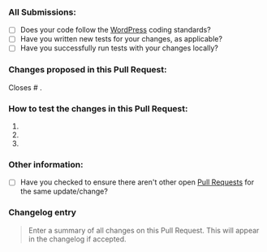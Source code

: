 ### All Submissions:

* [ ] Does your code follow the [WordPress](https://make.wordpress.org/core/handbook/best-practices/coding-standards/) coding standards?
* [ ] Have you written new tests for your changes, as applicable?
* [ ] Have you successfully run tests with your changes locally?

<!-- Mark completed items with an [x] -->

<!-- You can erase any parts of this template not applicable to your Pull Request. -->

### Changes proposed in this Pull Request:

<!-- Describe the changes made to this Pull Request and the reason for such changes. -->

Closes # .

### How to test the changes in this Pull Request:

1.
2.
3.

### Other information:

* [ ] Have you checked to ensure there aren't other open [Pull Requests](../../pulls) for the same update/change?

<!-- Mark completed items with an [x] -->

### Changelog entry

> Enter a summary of all changes on this Pull Request. This will appear in the changelog if accepted.
